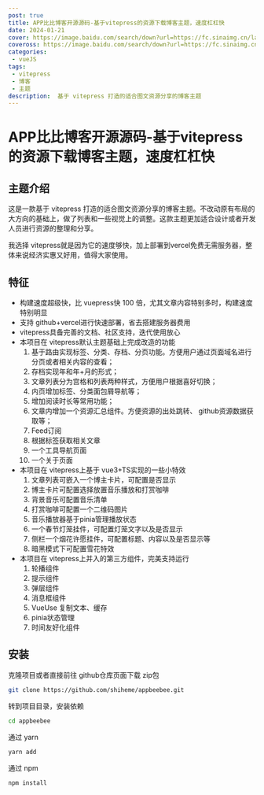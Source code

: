 ```yaml
---
post: true
title: APP比比博客开源源码-基于vitepress的资源下载博客主题，速度杠杠快
date: 2024-01-21
cover: https://image.baidu.com/search/down?url=https://fc.sinaimg.cn/large/6364aa43gy1hm1ie2tg0ej20k00dcwkd.jpg
coveross: https://image.baidu.com/search/down?url=https://fc.sinaimg.cn/large/6364aa43gy1hm1ieg9mrhj21400qodza.jpg
categories:
 - vueJS
tags:
 - vitepress
 - 博客
 - 主题
description:  基于 vitepress 打造的适合图文资源分享的博客主题
---
```

# APP比比博客开源源码-基于vitepress的资源下载博客主题，速度杠杠快

## 主题介绍
<ArticleCarousel :list="list" />

这是一款基于 vitepress 打造的适合图文资源分享的博客主题。不改动原有布局的大方向的基础上，做了列表和一些视觉上的调整。这款主题更加适合设计或者开发人员进行资源的整理和分享。

我选择 vitepress就是因为它的速度够快，加上部署到vercel免费无需服务器，整体来说经济实惠又好用，值得大家使用。


## 特征

- 构建速度超级快，比 vuepress快 100 倍，尤其文章内容特别多时，构建速度特别明显
- 支持 github+vercel进行快速部署，省去搭建服务器费用
- vitepress具备完善的文档、社区支持，迭代使用放心
- 本项目在 vitepress默认主题基础上完成改造的功能
    1. 基于路由实现标签、分类、存档、分页功能。方便用户通过页面域名进行分页或者相关内容的查看；
    2. 存档实现年和年+月的形式；
    3. 文章列表分为宫格和列表两种样式，方便用户根据喜好切换；
    4. 内页增加标签、分类面包屑导航等；
    5. 增加阅读时长等常用功能；
    6. 文章内增加一个资源汇总组件。方便资源的出处跳转、 github资源数据获取等；
    7. Feed订阅
    8. 根据标签获取相关文章
    9. 一个工具导航页面
    10. 一个关于页面
- 本项目在 vitepress上基于 vue3+TS实现的一些小特效
    1. 文章列表可嵌入一个博主卡片，可配置是否显示
    2. 博主卡片可配置选择放置音乐播放和打赏咖啡
    3. 背景音乐可配置音乐清单
    4. 打赏咖啡可配置一个二维码图片
    5. 音乐播放器基于pinia管理播放状态
    6. 一个春节灯笼挂件，可配置灯笼文字以及是否显示
    7. 侧栏一个烟花许愿挂件，可配置标题、内容以及是否显示等
    8. 暗黑模式下可配置雪花特效
- 本项目在 vitepress上并入的第三方组件，完美支持运行
    1. 轮播组件
    2. 提示组件
    3. 弹层组件
    4. 消息框组件
    5. VueUse 复制文本、缓存
    7. pinia状态管理
    8. 时间友好化组件

<ArticleLink via="post" :work="{
    title: 'shiheme/appbeebee',
    view: 'https://appbeebee.com/',
    github: 'shiheme/appbeebee',
    coveross: '',
    beecode: '',
    viewtit: '访问网站',
    wxwords: '',
    }" />

## 安装

克隆项目或者直接前往 github仓库页面下载 zip包

```bash
git clone https://github.com/shiheme/appbeebee.git
```

转到项目目录，安装依赖

```bash
cd appbeebee
```

通过 yarn

```bash
yarn add 
```

通过 npm

```bash
npm install
```


<script lang="ts" setup>
import { ref } from 'vue'
const list = ref([
{
    image:'https://image.baidu.com/search/down?url=https://fc.sinaimg.cn/large/6364aa43gy1hm0fdr08pnj22c01bqb29.jpg',
    title:'文章列表九宫格样式'
},
{
    image:'https://image.baidu.com/search/down?url=https://fc.sinaimg.cn/large/6364aa43gy1hm0fdr03guj22c01bqb29.jpg',
    title:'播放音乐+存档按年和年/月的形式'
},
    {
    image:'https://image.baidu.com/search/down?url=https://fc.sinaimg.cn/large/6364aa43gy1hm0fdq92lmj22c01bq1a2.jpg',
    title:'内页'
},
{
    image:'https://image.baidu.com/search/down?url=https://fc.sinaimg.cn/large/6364aa43gy1hm0fdqk4umj22c01bqk52.jpg',
    title:'工具导航'
},
{
    image:'https://image.baidu.com/search/down?url=https://fc.sinaimg.cn/large/6364aa43gy1hm0fdqppztj22c01bqqqb.jpg',
    title:'文章列表简约样式'
},
{
    image:'https://image.baidu.com/search/down?url=https://fc.sinaimg.cn/large/6364aa43gy1hm0fdqrdlzj22c01bq4hn.jpg',
    title:'Feed订阅'
},
{
    image:'https://image.baidu.com/search/down?url=https://fc.sinaimg.cn/large/6364aa43gy1hm0fdqyuaij22c01bqkee.jpg',
    title:'文章页内置资源汇总组件，方便点击查看出处'
},
{
    image:'https://image.baidu.com/search/down?url=https://fc.sinaimg.cn/large/6364aa43gy1hm0fdqzlnrj22c01bq4qp.jpg',
    title:'分页'
},
{
    image:'https://image.baidu.com/search/down?url=https://fc.sinaimg.cn/large/6364aa43gy1hm0fdr2dlbj22c01bqb29.jpg',
    title:'暗黑模式+标签点击切换'
}]);

</script>



